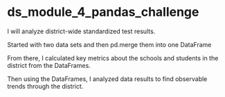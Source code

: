 # ds_module_4_pandas_challenge
I will analyze district-wide standardized test results.

Started with two data sets and then pd.merge them into one DataFrame

From there, I calculated key metrics about the schools and students in the district from the DataFrames.

Then using the DataFrames, I analyzed data results to find observable trends through the district.
